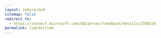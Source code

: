 ```yaml
---
layout: redirected
sitemap: false
redirect_to:
  - https://connect.microsoft.com/SQLServer/feedback/details/2708334
permalink: /sqldscitem
---
```

